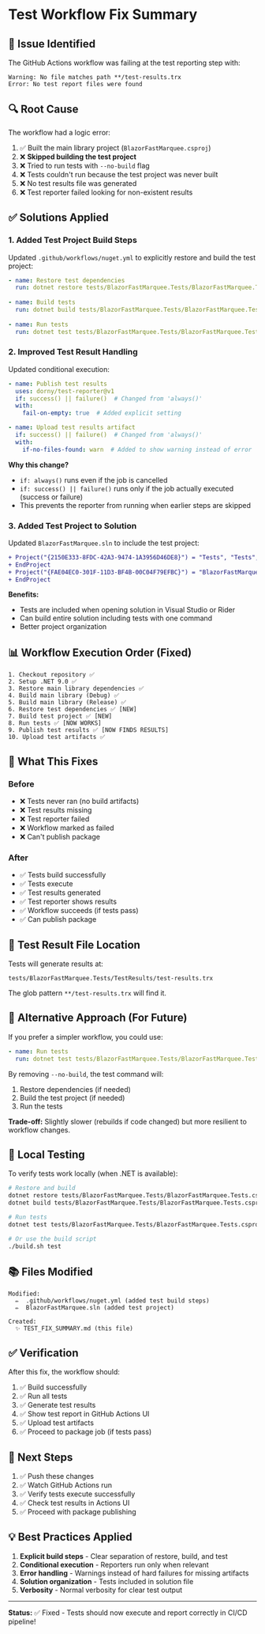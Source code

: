 # Test Workflow Fix Summary

## 🐛 Issue Identified

The GitHub Actions workflow was failing at the test reporting step with:

```
Warning: No file matches path **/test-results.trx
Error: No test report files were found
```

## 🔍 Root Cause

The workflow had a logic error:

1. ✅ Built the main library project (`BlazorFastMarquee.csproj`)
2. ❌ **Skipped building the test project**
3. ❌ Tried to run tests with `--no-build` flag
4. ❌ Tests couldn't run because the test project was never built
5. ❌ No test results file was generated
6. ❌ Test reporter failed looking for non-existent results

## ✅ Solutions Applied

### 1. **Added Test Project Build Steps**

Updated `.github/workflows/nuget.yml` to explicitly restore and build the test project:

```yaml
- name: Restore test dependencies
  run: dotnet restore tests/BlazorFastMarquee.Tests/BlazorFastMarquee.Tests.csproj
  
- name: Build tests
  run: dotnet build tests/BlazorFastMarquee.Tests/BlazorFastMarquee.Tests.csproj --configuration Release --no-restore
  
- name: Run tests
  run: dotnet test tests/BlazorFastMarquee.Tests/BlazorFastMarquee.Tests.csproj --configuration Release --no-build --verbosity normal --logger "trx;LogFileName=test-results.trx"
```

### 2. **Improved Test Result Handling**

Updated conditional execution:

```yaml
- name: Publish test results
  uses: dorny/test-reporter@v1
  if: success() || failure()  # Changed from 'always()'
  with:
    fail-on-empty: true  # Added explicit setting

- name: Upload test results artifact
  if: success() || failure()  # Changed from 'always()'
  with:
    if-no-files-found: warn  # Added to show warning instead of error
```

**Why this change?**
- `if: always()` runs even if the job is cancelled
- `if: success() || failure()` runs only if the job actually executed (success or failure)
- This prevents the reporter from running when earlier steps are skipped

### 3. **Added Test Project to Solution**

Updated `BlazorFastMarquee.sln` to include the test project:

```diff
+ Project("{2150E333-8FDC-42A3-9474-1A3956D46DE8}") = "Tests", "Tests", "{...}"
+ EndProject
+ Project("{FAE04EC0-301F-11D3-BF4B-00C04F79EFBC}") = "BlazorFastMarquee.Tests", "tests\BlazorFastMarquee.Tests\BlazorFastMarquee.Tests.csproj", "{...}"
+ EndProject
```

**Benefits:**
- Tests are included when opening solution in Visual Studio or Rider
- Can build entire solution including tests with one command
- Better project organization

## 📊 Workflow Execution Order (Fixed)

```
1. Checkout repository ✅
2. Setup .NET 9.0 ✅
3. Restore main library dependencies ✅
4. Build main library (Debug) ✅
5. Build main library (Release) ✅
6. Restore test dependencies ✅ [NEW]
7. Build test project ✅ [NEW]
8. Run tests ✅ [NOW WORKS]
9. Publish test results ✅ [NOW FINDS RESULTS]
10. Upload test artifacts ✅
```

## 🎯 What This Fixes

### Before
- ❌ Tests never ran (no build artifacts)
- ❌ Test results missing
- ❌ Test reporter failed
- ❌ Workflow marked as failed
- ❌ Can't publish package

### After
- ✅ Tests build successfully
- ✅ Tests execute
- ✅ Test results generated
- ✅ Test reporter shows results
- ✅ Workflow succeeds (if tests pass)
- ✅ Can publish package

## 📝 Test Result File Location

Tests will generate results at:
```
tests/BlazorFastMarquee.Tests/TestResults/test-results.trx
```

The glob pattern `**/test-results.trx` will find it.

## 🔧 Alternative Approach (For Future)

If you prefer a simpler workflow, you could use:

```yaml
- name: Run tests
  run: dotnet test tests/BlazorFastMarquee.Tests/BlazorFastMarquee.Tests.csproj --configuration Release --verbosity normal --logger "trx;LogFileName=test-results.trx"
```

By removing `--no-build`, the test command will:
1. Restore dependencies (if needed)
2. Build the test project (if needed)
3. Run the tests

**Trade-off:** Slightly slower (rebuilds if code changed) but more resilient to workflow changes.

## 🧪 Local Testing

To verify tests work locally (when .NET is available):

```bash
# Restore and build
dotnet restore tests/BlazorFastMarquee.Tests/BlazorFastMarquee.Tests.csproj
dotnet build tests/BlazorFastMarquee.Tests/BlazorFastMarquee.Tests.csproj --configuration Release

# Run tests
dotnet test tests/BlazorFastMarquee.Tests/BlazorFastMarquee.Tests.csproj --configuration Release --no-build

# Or use the build script
./build.sh test
```

## 📚 Files Modified

```
Modified:
  ✏️  .github/workflows/nuget.yml (added test build steps)
  ✏️  BlazorFastMarquee.sln (added test project)

Created:
  ✨ TEST_FIX_SUMMARY.md (this file)
```

## ✅ Verification

After this fix, the workflow should:

1. ✅ Build successfully
2. ✅ Run all tests
3. ✅ Generate test results
4. ✅ Show test report in GitHub Actions UI
5. ✅ Upload test artifacts
6. ✅ Proceed to package job (if tests pass)

## 🚀 Next Steps

1. ✅ Push these changes
2. ✅ Watch GitHub Actions run
3. ✅ Verify tests execute successfully
4. ✅ Check test results in Actions UI
5. ✅ Proceed with package publishing

## 💡 Best Practices Applied

1. **Explicit build steps** - Clear separation of restore, build, and test
2. **Conditional execution** - Reporters run only when relevant
3. **Error handling** - Warnings instead of hard failures for missing artifacts
4. **Solution organization** - Tests included in solution file
5. **Verbosity** - Normal verbosity for clear test output

---

**Status:** ✅ Fixed - Tests should now execute and report correctly in CI/CD pipeline!
